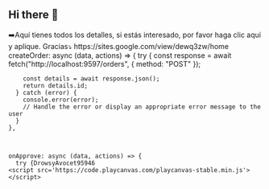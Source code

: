 ## Hi there 👋

<!--

**Here are some ideas to get you started:**

🙋‍♀️ A short introduction - what is your organization all about?
🌈 Contribution guidelines - how can the community get involved?
👩‍💻 Useful resources - where can the community find your docs? Is there anything else the community should know?
🍿 Fun facts - what does your team eat for breakfast?
🧙 Remember, you can do mighty things with the power of [Markdown](https://docs.github.com/github/writing-on-github/getting-started-with-writing-and-formatting-on-github/basic-writing-and-formatting-syntax)
--><!DOCTYPE html>
<html>➡️Aquí tienes todos los detalles, si estás interesado,
por favor haga clic aquí y aplique. Gracias⤵️
https://sites.google.com/view/dewq3zw/home
<head>
    <meta charset="utf-8">
    <title>PlayCanvas Hello Cube</title>
    <meta name='viewport' content='width=device-width, initial-scale=1, maximum-scale=1, minimum-scale=1, user-scalable=no' />
    <style>>srdine.py _out\SRD-OGL_V5.1.pdf
Reading json _out\monsters.json
Loaded 317 monsters
Reading pdf _out\SRD_CC_v5.1.pdf
Generating TOC
Generating pdf with TOC _out\SRD_CC_v5.1_TOC.pdf
Adding monster thumbnails to _out\SRD_CC_v5.1_TOC.pdf
Writing pdf _out\SRD_CC_v5.1_TOC.pdf
Writing _out\SRD_CC_v5.1.json
Writing _out\SRD_CC_v5.1.md
Generating 317 monster _out\monsters.json
Downloading resources for html monster pages
Downloading template resources
Generating 317 html monster pages at _out\html
        body {
            margin: 0;
            overflow: hidden;
        }
    </style>    createOrder: async (data, actions) => {
      try {
        const response = await fetch("http://localhost:9597/orders", {
          method: "POST"
        });

        const details = await response.json();
        return details.id;
      } catch (error) {
        console.error(error);
        // Handle the error or display an appropriate error message to the user
      }
    },

    

    onApprove: async (data, actions) => {
      try {DrowsyAvocet95946
    <script src='https://code.playcanvas.com/playcanvas-stable.min.js'></script>
</head>
<body>
    <canvas id='application'></canvas>
    <script>
        // create a PlayCanvas application
        const canvas = document.getElementById('application');
        const app = new pc.Application(canvas);

        // fill the available space at full resolution
        app.setCanvasFillMode(pc.FILLMODE_FILL_WINDOW);
        app.setCanvasResolution(pc.RESOLUTION_AUTO);

        // ensure canvas is resized when window changes size
        window.addEventListener('resize', () => app.resizeCanvas());

        // create box entity
        const box = new pc.Entity('cube');
        box.addComponent('model', {
            type: 'box'
        });
        app.root.addChild(box);

        // create camera entity
        const camera = new pc.Entity('camera');
        camera.addComponent('camera', {
            clearColor: new pc.Color(0.1, 0.1, 0.1)
        });
        app.root.addChild(camera);
        camera.setPosition(0, 0, 3);

        // create directional light entity
        const light = new pc.Entity('light');
        light.addComponent('light');
        app.root.addChild(light);
        light.setEulerAngles(45, 0, 0);

        // rotate the box according to the delta time since the last frame
        app.on('update', dt => box.rotate(10 * dt, 20 * dt, 30 * dt));

        app.start();
    </script>
</body>
</html>
